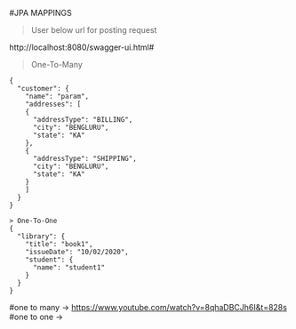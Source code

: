 #JPA MAPPINGS

> User below url for posting request

http://localhost:8080/swagger-ui.html#

> One-To-Many
```
{
  "customer": {
    "name": "param",
    "addresses": [
    {
      "addressType": "BILLING",
      "city": "BENGLURU",
      "state": "KA"
    },
    {
      "addressType": "SHIPPING",
      "city": "BENGLURU",
      "state": "KA"
    }
    ]
  }
}

> One-To-One
{
  "library": {
    "title": "book1",
    "issueDate": "10/02/2020",
    "student": {
      "name": "student1"
    }
  }
}

```




#one to many -> https://www.youtube.com/watch?v=8qhaDBCJh6I&t=828s
#one to one ->
